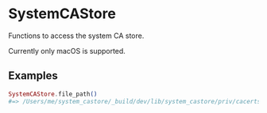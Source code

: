 # SystemCAStore

Functions to access the system CA store.

Currently only macOS is supported.

## Examples

```elixir
SystemCAStore.file_path()
#=> /Users/me/system_castore/_build/dev/lib/system_castore/priv/cacerts.pem"
```
